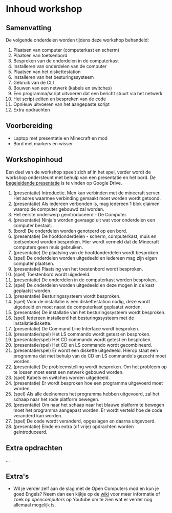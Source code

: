 # Inhoud workshop

## Samenvatting

De volgende onderdelen worden tijdens deze workshop behandeld:

1. Plaatsen van computer (computerkast en scherm)
2. Plaatsen van toetsenbord
3. Bespreken van de onderdelen in de computerkast
4. Installeren van onderdelen van de computer
5. Plaatsen van het diskettestation
6. Installeren van het besturingssysteem
7. Gebruik van de CLI
8. Bouwen van een netwerk (kabels en switches)
9. Een programma/script uitvoeren dat een bericht stuurt via het netwerk
10. Het script editen en bespreken van de code
11. Opnieuw uitvoeren van het aangepaste script
12. Extra opdrachten

## Voorbereiding

- Laptop met presentatie en Minecraft en mod
- Bord met markers en wisser

## Workshopinhoud

Een deel van de workshop speelt zich af in het spel, verder wordt de workshop ondersteunt met behulp van een presentatie en het bord. De [begeleidende presentatie](https://docs.google.com/presentation/d/1tO-MS6jTkrAm11WYD5W05qtPfRuiWUTAj8Yhml6FYM4/) is te vinden op Google Drive.

1. (presentatie) Introductie. Men kan verbinden met de minecraft server. Het adres waarmee verbinding gemaakt moet worden wordt getoond.
2. (presentatie) Als iedereen verbonden is, mag iedereen 1 blok claimen waarop de computer gebouwd zal worden.
3. Het eerste onderwerp geintroduceerd - De Computer.
4. (presentatie) Ninja's worden gevraagd uit wat voor onderdelen een computer bestaat.
5. (bord) De onderdelen worden genoteerd op een bord.
6. (presentatie) De hoofdonderdelen - scherm, computerkast, muis en toetsenbord worden besproken. Hier wordt vermeld dat de Minecraft computers geen muis gebruiken.
7. (presentatie) De plaatsing van de hoofdonderdelen wordt besproken.
8. (spel) De onderdelen worden uitgedeeld en iedereen mag zijn eigen computer plaatsen.
9. (presentatie) Plaatsing van het toestenbord wordt besproken.
10. (spel) Toestenbord wordt uigedeeld.
11. (presentatie) De onderdelen in de computerkast worden besproken.
12. (spel) De onderdelen worden uitgedeeld en deze mogen in de kast geplaatst worden.
13. (presentatie) Besturingssysteem wordt besproken.
14. (spel) Voor de installatie is een diskettestation nodig, deze wordt uigedeeld en moet naast de computerkast geplaatst worden.
15. (presentatie) De installatie van het besturingssysteem wordt besproken.
16. (spel) Iedereen installeerd het besturingssysteem met de installatiediskette.
17. (presentatie) De Command Line Interface wordt besproken.
18. (presentatie/spel) Het LS commando wordt getest en besproken.
19. (presentatie/spel) Het CD commando wordt getest en besproken.
20. (presentatie/spel) Het CD en LS commando wordt gecombineerd.
21. (presentatie/spel) Er wordt een diskette uitgedeeld. Hierop staat een programma dat met behulp van de CD en LS commando's gezocht moet worden.
22. (presentatie) De probleemstelling wordt besproken. Om het probleem op te lossen moet eerst een netwerk gebouwd worden.
23. (spel) Kabels en switches worden uitgedeeld.
24. (presentatie) Er wordt besproken hoe een programma uitgevoerd moet worden.
25. (spel) Als alle deelnemers het programma hebben uitgevoerd, zal het schaap naar het rode platform bewegen.
26. (presentatie) Om naar het schaap naar het blauwe platform te bewegen moet het programma aangepast worden. Er wordt verteld hoe de code veranderd kan worden.
27. (spel) De code wordt veranderd, opgeslagen en daarna uitgevoerd.
28. (presentatie) Einde en extra (of vrije) opdrachten worden geintroduceerd.

## Extra opdrachten

...

## Extra's

- Wil je verder zelf aan de slag met de Open Computers mod en kun je goed Engels? Neem dan een kijkje op de [wiki](http://ocdoc.cil.li/) voor meer informatie of zoek op _opencomputers_ op Youtube om te zien wat er verder nog allemaal mogelijk is.

